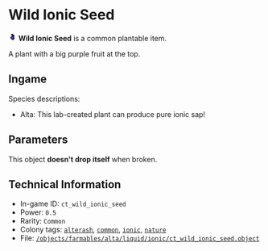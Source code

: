 # Wild Ionic Seed

<img src="https://raw.githubusercontent.com/Ceterai/Enternia/main/objects/farmables/alta/liquid/ionic/icon.png" alt="Wild Ionic Seed icon" loading="lazy" height=16px width="auto" /> **Wild Ionic Seed** is a common plantable item.

A plant with a big purple fruit at the top.

## Ingame

Species descriptions:

- Alta: This lab-created plant can produce pure ionic sap!

## Parameters

This object **doesn't drop itself** when broken.

## Technical Information

- In-game ID: `ct_wild_ionic_seed`
- Power: `0.5`
- Rarity: `Common`
- Colony tags: [`alterash`](https://ceterai.github.io/MyEnternia/Wiki/Tags/Alterash), [`common`](https://ceterai.github.io/MyEnternia/Wiki/Tags/Common), [`ionic`](https://ceterai.github.io/MyEnternia/Wiki/Tags/Ionic), [`nature`](https://ceterai.github.io/MyEnternia/Wiki/Tags/Nature)
- File: [`/objects/farmables/alta/liquid/ionic/ct_wild_ionic_seed.object`](https://github.com/Ceterai/Enternia/blob/main/objects/farmables/alta/liquid/ionic/ct_wild_ionic_seed.object)
